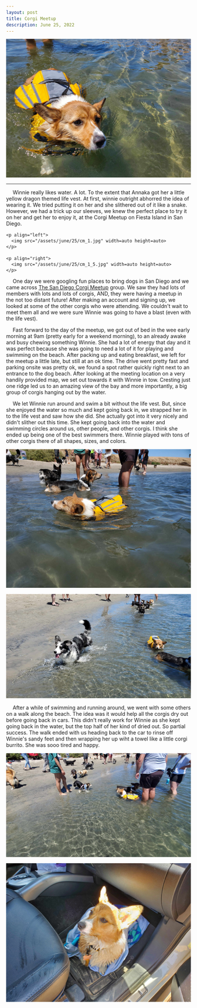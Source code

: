 ```yaml
---
layout: post
title: Corgi Meetup
description: June 25, 2022
---
```

<head>
<link rel="stylesheet" href="https://wonderfulwinnie.github.io/css/main.css">
<body>

<p align="center">
  <img src="/assets/june/25/cm_2.jpg" width=auto height=auto>
  <hr />
  <p>
    &emsp; 
    Winnie really likes water. A lot. To the extent that Annaka got her a little yellow dragon themed life vest. At first, winnie outright abhorred the idea of wearing it. We tried putting it on her and she slithered out of it like a snake. However, we had a trick up our sleeves, we knew the perfect place to try it on her and get her to enjoy it, at the Corgi Meetup on Fiesta Island in San Diego.
    <br>
    
    <p align="left">
      <img src="/assets/june/25/cm_1.jpg" width=auto height=auto>
    </p>
 
    <p align="right">
      <img src="/assets/june/25/cm_1_5.jpg" width=auto height=auto>
    </p>
  &emsp; 
    One day we were googling fun places to bring dogs in San Diego and we came across
  <a href="https://www.meetup.com/sandiegocorgimeetup/">The San Diego Corgi Meetup</a>
   group. We saw they had lots of members with lots and lots of corgis, AND, they were having a meetup in the not too distant future! After making an account and signing up, we looked at some of the other corgis who were attending. We couldn't wait to meet them all and we were sure Winnie was going to have a blast (even with the life vest). <br>
  
 &emsp; 
  Fast forward to the day of the meetup, we got out of bed in the wee early morning at 9am (pretty early for a weekend morning), to an already awake and busy chewing something Winnie. She had a lot of energy that day and it was perfect because she was going to need a lot of it for playing and swimming on the beach. After packing up and eating breakfast, we left for the meetup a little late, but still at an ok time. The drive went pretty fast and parking onsite was pretty ok, we found a spot rather quickly right next to an entrance to the dog beach. After looking at the meeting location on a very handily provided map, we set out towards it with Winnie in tow. Cresting just one ridge led us to an amazing view of the bay and more importantly, a big group of corgis hanging out by the water. 
  <br>
  
  &emsp; 
  We let Winnie run around and swim a bit without the life vest. But, since she enjoyed the water so much and kept going back in, we strapped her in to the life vest and saw how she did. She actually got into it very nicely and didn't slither out this time. She kept going back into the water and swimming circles around us, other people, and other corgis. I think she ended up being one of the best swimmers there. Winnie played with tons of other corgis there of all shapes, sizes, and colors.
  <br>
  
  <p align="left">
      <img src="/assets/june/25/cm_3.jpg" width=auto height=auto>
  </p>
 
  <p align="right">
    <img src="/assets/june/25/cm_4.jpg" width=auto height=auto>
  </p>
  
  &emsp;
  After a while of swimming and running around, we went with some others on a walk along the beach. The idea was it would help all the corgis dry out before going back in cars. This didn't really work for Winnie as she kept going back in the water, but the top half of her kind of dried out. So partial success. The walk ended with us heading back to the car to rinse off Winnie's sandy feet and then wrapping her up wiht a towel like a little corgi burrito. She was sooo tired and happy.
  <br>
  
  <p align="left">
      <img src="/assets/june/25/cm_5.jpg" width=auto height=auto>
  </p>
 
  <p align="right">
    <img src="/assets/june/25/cm_6.jpg" width=auto height=auto>
  </p>
  
  
  </p>

  
</p>
  
</body>
</head>
